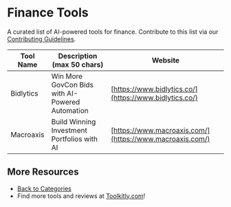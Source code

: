 # Finance Tools

A curated list of AI-powered tools for finance. Contribute to this list via our [Contributing Guidelines](../CONTRIBUTING.md).

| Tool Name | Description (max 50 chars) | Website |
|-----------|----------------------------|---------|
| Bidlytics | Win More GovCon Bids with AI-Powered Automation | [https://www.bidlytics.co/](https://www.bidlytics.co/) |
| Macroaxis | Build Winning Investment Portfolios with AI | [https://www.macroaxis.com/](https://www.macroaxis.com/) |

## More Resources
- [Back to Categories](https://github.com/ToolkitlyAI/awesome-ai-tools/blob/master/README.md)
- Find more tools and reviews at [Toolkitly.com](https://toolkitly.com)!
